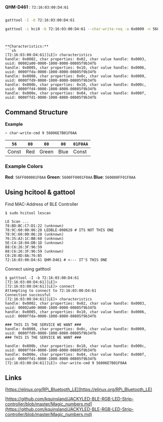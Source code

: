 **QHM-D461** : `72:16:03:00:D4:61`

```sh

gatttool -I -b 72:16:03:00:D4:61

gatttool -i hci0 -b 72:16:03:00:D4:61 --char-write-req -a 0x0009 -n 5600FF0001F0AA

```

``` 


**Characteristics:**
```sh
[72:16:03:00:D4:61][LE]> characteristics
handle: 0x0002, char properties: 0x02, char value handle: 0x0003, uuid: 00002a00-0000-1000-8000-00805f9b34fb
handle: 0x0005, char properties: 0x10, char value handle: 0x0006, uuid: 0000ffda-0000-1000-8000-00805f9b34fb
handle: 0x0008, char properties: 0x0c, char value handle: 0x0009, uuid: 0000ffd9-0000-1000-8000-00805f9b34fb
handle: 0x000b, char properties: 0x10, char value handle: 0x000c, uuid: 0000ffd4-0000-1000-8000-00805f9b34fb
handle: 0x000e, char properties: 0x04, char value handle: 0x000f, uuid: 0000ffd1-0000-1000-8000-00805f9b34fb
```



## Command Structure

**Example**
```sh
> char-write-cmd 9 56006E7B01F0AA
```


| `56`  | `00` | `00`  | `00` | `01F0AA` |
| ----- | ---- | ----- | ---- | -------- |
| Const | Red  | Green | Blue | Const    |


### Example Colors

**Red**:  `56FF000001F0AA`
**Green**:  `5600FF0001F0AA`
**Blue**:  `560000FF01F0AA`



## Using hcitool & gattool

Find MAC-Address of BLE Controller

```
$ sudo hcitool lescan

LE Scan ...
78:BD:BC:C7:D1:22 (unknown)
78:9C:60:00:06:28 LEDBLE-000628 # ITS NOT THIS ONE
78:9C:60:00:06:28 (unknown)
76:35:A3:1C:BB:60 (unknown)
5E:C4:18:04:DB:1D (unknown)
88:C6:26:3F:96:59
88:C6:26:3F:96:59 (unknown)
C0:28:8D:8A:76:B5
72:16:03:00:D4:61 QHM-D461 # <--- IT'S THIS ONE
```


Connect using gatttool
```
$ gatttool -I -b 72:16:03:00:D4:61
[72:16:03:00:D4:61][LE]>
[72:16:03:00:D4:61][LE]> connect
Attempting to connect to 72:16:03:00:D4:61
Connection successful
[72:16:03:00:D4:61][LE]> characteristics
handle: 0x0002, char properties: 0x02, char value handle: 0x0003, uuid: 00002a00-0000-1000-8000-00805f9b34fb
handle: 0x0005, char properties: 0x10, char value handle: 0x0006, uuid: 0000ffda-0000-1000-8000-00805f9b34fb

### THIS IS THE SERVICE WE WANT ###
handle: 0x0008, char properties: 0x0c, char value handle: 0x0009, uuid: 0000ffd9-0000-1000-8000-00805f9b34fb 
### THIS IS THE SERVICE WE WANT ###

handle: 0x000b, char properties: 0x10, char value handle: 0x000c, uuid: 0000ffd4-0000-1000-8000-00805f9b34fb
handle: 0x000e, char properties: 0x04, char value handle: 0x000f, uuid: 0000ffd1-0000-1000-8000-00805f9b34fb
[72:16:03:00:D4:61][LE]> char-write-cmd 9 56006E7B01F0AA
```



## Links

[https://elinux.org/RPi_Bluetooth_LE](https://elinux.org/RPi_Bluetooth_LE)

[https://github.com/kquinsland/JACKYLED-BLE-RGB-LED-Strip-controller/blob/master/Magic_numbers.md](https://github.com/kquinsland/JACKYLED-BLE-RGB-LED-Strip-controller/blob/master/Magic_numbers.md)